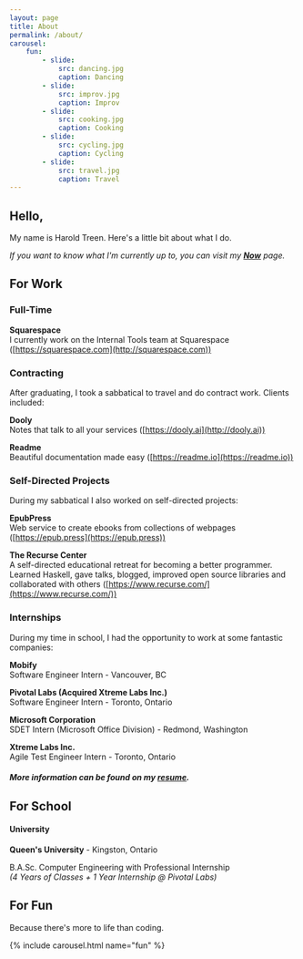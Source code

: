 ```yaml
---
layout: page
title: About
permalink: /about/
carousel:
    fun:
        - slide:
            src: dancing.jpg
            caption: Dancing
        - slide:
            src: improv.jpg
            caption: Improv
        - slide:
            src: cooking.jpg
            caption: Cooking
        - slide:
            src: cycling.jpg
            caption: Cycling
        - slide:
            src: travel.jpg
            caption: Travel
---
```


## Hello,

My name is Harold Treen. Here's a little bit about what I do.

*If you want to know what I'm currently up to, you can visit my **[Now](../now)** page.*

## For Work

### Full-Time

**Squarespace**  
I currently work on the Internal Tools team at Squarespace ([https://squarespace.com](http://squarespace.com))

### Contracting
After graduating, I took a sabbatical to travel and do contract work. Clients included:

**Dooly**  
Notes that talk to all your services ([https://dooly.ai](http://dooly.ai))

**Readme**  
Beautiful documentation made easy ([https://readme.io](https://readme.io))

### Self-Directed Projects

During my sabbatical I also worked on self-directed projects:

**EpubPress**  
Web service to create ebooks from collections of webpages ([https://epub.press](https://epub.press))

**The Recurse Center**  
A self-directed educational retreat for becoming a better programmer.  
Learned Haskell, gave talks, blogged, improved open source libraries and collaborated with others ([https://www.recurse.com/](https://www.recurse.com/))

### Internships

During my time in school, I had the opportunity to work at some fantastic companies:

**Mobify**  
Software Engineer Intern - Vancouver, BC

**Pivotal Labs (Acquired Xtreme Labs Inc.)**  
Software Engineer Intern - Toronto, Ontario

**Microsoft Corporation**  
SDET Intern (Microsoft Office Division) - Redmond, Washington

**Xtreme Labs Inc.**  
Agile Test Engineer Intern - Toronto, Ontario

#### *More information can be found on my [resume](/resume).*

## For School

#### University

**Queen's University** - Kingston, Ontario

B.A.Sc. Computer Engineering with Professional Internship  
*(4 Years of Classes + 1 Year Internship @ Pivotal Labs)*

## For Fun

Because there's more to life than coding.

{% include carousel.html name="fun" %}
